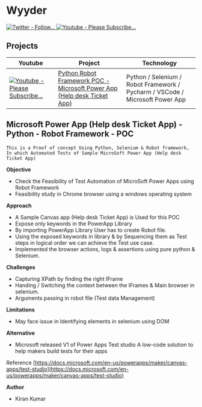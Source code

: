 # Wyyder

<a href="https://twitter.com/wyyder">
      <img alt="Twitter - Follow..." title="Please Follow..." 
src="https://img.shields.io/badge/Twitter-1DA1F2?style=for-the-badge&logo=twitter&logoColor=white"/>
</a>

<a href="https://www.youtube.com/channel/UCklWKcVOeAAV1SC1eQwnLNQ?sub_confirmation=1">
      <img alt="Youtube - Please Subscribe..." title="Please Subscribe..." 
src="https://img.shields.io/badge/-Subscribe-red?style=for-the-badge&logo=youtube&logoColor=white"/>
</a>

## Projects
| Youtube | Project | Technology |
| --- | --- | --- |
| <a href="https://www.youtube.com/watch?v=xl77kz4eIwU"><img alt="Youtube - Please Subscribe..." title="Please Subscribe..." src="https://img.shields.io/badge/YouTube-FF0000?style=for-the-badge&logo=youtube&logoColor=white"/></a> | [Python Robot Framework POC - Microsoft Power App (Help desk Ticket App)](https://github.com/wyyder/python-robot-framework-poc-microsoft-power-app/blob/master/README.md) | Python / Selenium / Robot Framework / Pycharm / VSCode / Microsoft Power App |


## Microsoft Power App (Help desk Ticket App) - Python - Robot Framework - POC

```
This is a Proof of concept Using Python, Selenium & Robot framework,
In which Automated Tests of Sample MicroSoft Power App (Help desk Ticket App)
```

**Objective**

- Check the Feasibility of Test Automation of MicroSoft Power Apps using Robot Framework
- Feasibility study in Chrome browser using a windows operating system

**Approach**

- A Sample Canvas app (Help desk Ticket App) is Used for this POC
- Expose only keywords in the PowerApp Library
- By importing PowerApp Library User has to create Robot file.
- Using the exposed keywords in library & by Sequencing them as Test steps in logical order we can achieve the Test use
  case.
- Implemented the browser actions, logs & assertions using pure python & Selenium.

**Challenges**

- Capturing XPath by finding the right IFrame
- Handing / Switching the context between the IFrames & Main browser in selenium.
- Arguments passing in robot file (Test data Management)

**Limitations**

- May face issue in Identifying elements in selenium using DOM

**Alternative**

- Microsoft released V1 of Power Apps Test studio A low-code solution to help makers build tests for their apps

Reference [https://docs.microsoft.com/en-us/powerapps/maker/canvas-apps/test-studio](https://docs.microsoft.com/en-us/powerapps/maker/canvas-apps/test-studio)

__Author__ 
- Kiran Kumar
